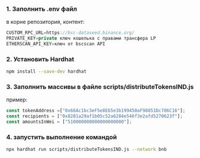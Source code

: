 ### 1. Заполнить .env файл 
в корне репозитория, контент:
```js
CUSTOM_RPC_URL=https://bsc-dataseed.binance.org/
PRIVATE_KEY=private ключ кошелька с правами трансфера LP
ETHERSCAN_API_KEY=ключ от bscscan API
```

### 2. Установить Hardhat
```sh
npm install --save-dev hardhat
```

### 3. Заполнить массивы в файле scripts/distributeTokensIND.js
пример: 
```js
const tokenAddress =["0x66Ac1bc3eF5e8E65e3b199450aF98851Dc706C16"];
const recipients = ["0x8281a29af1b05c52a6284e546f3e2afd5270623f"];
const amountsInWei = ["510000000000000000000"];
```
### 4. запустить выполнение командой

```sh
npx hardhat run scripts/distributeTokensIND.js --network bnb
```